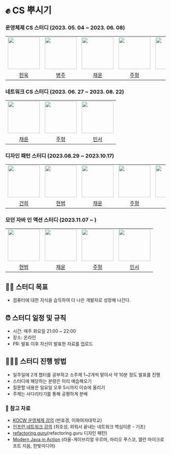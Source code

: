 # ✊ CS 뿌시기

### 운영체제 CS 스터디 (2023. 05. 04 ~ 2023. 06. 08)
<table>
  <tbody>
    <tr>
      <tr>
      <td align="center"><a href="https://github.com/IToriginal"><img src="https://github.com/IToriginal.png" width="100px;" alt=""/></td>
      <td align="center"><a href="https://github.com/byeongJoo05"><img src="https://github.com/byeongJoo05.png" width="100px;" alt=""/></td>
      <td align="center"><a href="https://github.com/kkkwp"><img src="https://github.com/kkkwp.png" width="100px;" alt=""/></td>
      <td align="center"><a href="https://github.com/jooh9992"><img src="https://avatars.githubusercontent.com/u/54580802?v=4" width="100px;" alt=""/></td>
      <td align="center"><a href="https://github.com/dongkiid"><img src="https://github.com/dongkiid.png" width="100px;" alt=""/></td>
      </tr>
      <tr>
      <td align="center"><a href="https://github.com/IToriginal">헌욱</td>
      <td align="center"><a href="https://github.com/byeongJoo05">병주</td>
      <td align="center"><a href="https://github.com/kkkwp">채윤</td> 
      <td align="center"><a href="https://github.com/jooh9992">주형</td> 
      <td align="center"><a href="https://github.com/dongkiid">민서</td> 
      </tr>
    </tr>
  </tbody>
</table>

### 네트워크 CS 스터디 (2023. 06. 27 ~ 2023. 08. 22)

<table>
  <tbody>
    <tr>
      <tr>
      <td align="center"><a href="https://github.com/kkkwp"><img src="https://github.com/kkkwp.png" width="100px;" alt=""/></td>
      <td align="center"><a href="https://github.com/jooh9992"><img src="https://avatars.githubusercontent.com/u/54580802?v=4" width="100px;" alt=""/></td>
      <td align="center"><a href="https://github.com/dongkiid"><img src="https://github.com/dongkiid.png" width="100px;" alt=""/></td>
      </tr>
      <tr>
      <td align="center"><a href="https://github.com/kkkwp">채윤</td> 
      <td align="center"><a href="https://github.com/jooh9992">주형</td> 
      <td align="center"><a href="https://github.com/dongkiid">민서</td> 
      </tr>
    </tr>
  </tbody>
</table>

### 디자인 패턴 스터디 (2023.08.29 ~ 2023.10.17)

<table>
  <tbody>
    <tr>
      <tr>
      <td align="center"><a href="https://github.com/dongkiid"><img src="https://github.com/hig0ni.png" width="100px;" alt=""/></td>
      <td align="center"><a href="https://github.com/dongkiid"><img src="https://github.com/hb9397.png" width="100px;" alt=""/></td>
      <td align="center"><a href="https://github.com/kkkwp"><img src="https://github.com/kkkwp.png" width="100px;" alt=""/></td>
      <td align="center"><a href="https://github.com/jooh9992"><img src="https://github.com/jooh9992.png" width="100px;" alt=""/></td>
      <td align="center"><a href="https://github.com/dongkiid"><img src="https://github.com/dongkiid.png" width="100px;" alt=""/></td>
      </tr>
      <tr>
      <td align="center"><a href="https://github.com/hig0ni">건희</td>
      <td align="center"><a href="https://github.com/hb9397">현범</td>
      <td align="center"><a href="https://github.com/kkkwp">채윤</td> 
      <td align="center"><a href="https://github.com/jooh9992">주형</td> 
      <td align="center"><a href="https://github.com/dongkiid">민서</td> 
      </tr>
    </tr>
  </tbody>
</table>

### 모던 자바 인 액션 스터디 (2023.11.07 ~ )

<table>
  <tbody>
    <tr>
      <tr>
      <td align="center"><a href="https://github.com/dongkiid"><img src="https://github.com/hb9397.png" width="100px;" alt=""/></td>
      <td align="center"><a href="https://github.com/kkkwp"><img src="https://github.com/kkkwp.png" width="100px;" alt=""/></td>
      <td align="center"><a href="https://github.com/jooh9992"><img src="https://github.com/jooh9992.png" width="100px;" alt=""/></td>
      <td align="center"><a href="https://github.com/dongkiid"><img src="https://github.com/dongkiid.png" width="100px;" alt=""/></td>
      </tr>
      <tr>
      <td align="center"><a href="https://github.com/hb9397">현범</td>
      <td align="center"><a href="https://github.com/kkkwp">채윤</td> 
      <td align="center"><a href="https://github.com/jooh9992">주형</td> 
      <td align="center"><a href="https://github.com/dongkiid">민서</td> 
      </tr>
    </tr>
  </tbody>
</table>

## 🏋️‍♀️ 스터디 목표
- 컴퓨터에 대한 지식을 습득하여 더 나은 개발자로 성장해 나간다.

## ⏰ 스터디 일정 및 규칙
- 시간: 매주 화요일 21:00 ~ 22:00
- 장소: 온라인
- PR: 발표 이후 자신이 발표한 자료를 업로드

## 👨🏻‍💻 스터디 진행 방법
- 일주일에 2개 챕터를 공부하고 소주제 1~2개씩 맡아서 약 10분 정도 발표를 진행
- 스터디에 해당하는 분량은 미리 예습해오기
- 질문할 내용은 일요일 오후 5시까지 이슈에 올리기
- 주제는 사다리타기를 통해 공평하게 분배

### 🔗 참고 자료
- [KOCW 운영체제 강의](http://www.kocw.net/home/cview.do?cid=3646706b4347ef09#.ZC-7lgE1nt4.link) (반효경, 이화여자대학교)
- [인프런 네트워크 강의](https://www.inflearn.com/course/lecture?courseSlug=%EB%84%A4%ED%8A%B8%EC%9B%8C%ED%81%AC-%ED%95%B5%EC%8B%AC%EC%9D%B4%EB%A1%A0-%EA%B8%B0%EC%B4%88) (최호성, 외워서 끝내는 네트워크 핵심이론 - 기초)
- [refactoring.guru](https://refactoring.guru/ko/design-patterns/catalog)(refactoring.guru 디자인 패턴)
- [Modern Java in Action](https://m.hanbit.co.kr/store/books/book_view.html?p_code=B4926602499) (라울-게이브리얼 우르마, 마리오 푸스코, 앨런 마이크로프트 지음, 한빛미디어)
